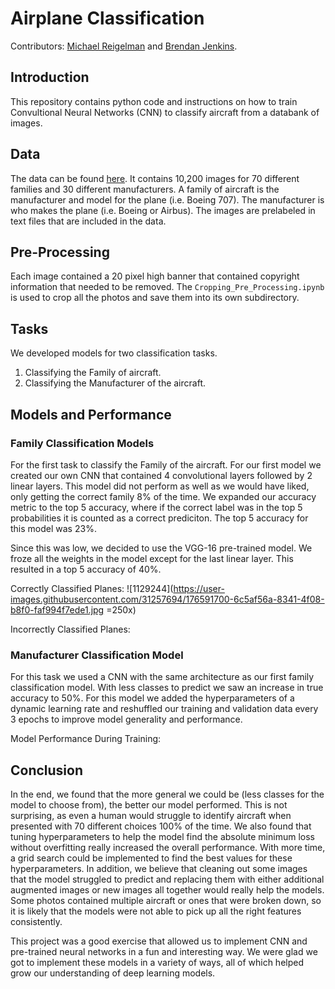 # Airplane Classification

Contributors: [Michael Reigelman](https://github.com/mtreigelman) and [Brendan Jenkins](https://github.com/BrendanJenkins).

## Introduction

This repository contains python code and instructions on how to train Convultional Neural Networks (CNN) to classify aircraft from a databank of images.

## Data

The data can be found [here](https://paperswithcode.com/dataset/fgvc-aircraft-1). It contains 10,200 images for 70 different families and 30 different manufacturers. A family of aircraft is the manufacturer and model for the plane (i.e. Boeing 707). The manufacturer is who makes the plane (i.e. Boeing or Airbus). The images are prelabeled in text files that are included in the data.

## Pre-Processing

Each image contained a 20 pixel high banner that contained copyright information that needed to be removed. The `Cropping_Pre_Processing.ipynb` is used to crop all the photos and save them into its own subdirectory.

## Tasks

We developed models for two classification tasks.

  1. Classifying the Family of aircraft.
  2. Classifying the Manufacturer of the aircraft.

## Models and Performance

### Family Classification Models

For the first task to classify the Family of the aircraft. For our first model we created our own CNN that contained 4 convolutional layers followed by 2 linear layers. This model did not perform as well as we would have liked, only getting the correct family 8% of the time. We expanded our accuracy metric to the top 5 accuracy, where if the correct label was in the top 5 probabilities it is counted as a correct prediciton. The top 5 accuracy for this model was 23%.

Since this was low, we decided to use the VGG-16 pre-trained model. We froze all the weights in the model except for the last linear layer. This resulted in a top 5 accuracy of 40%.

Correctly Classified Planes: ![1129244](https://user-images.githubusercontent.com/31257694/176591700-6c5af56a-8341-4f08-b8f0-faf994f7ede1.jpg =250x)


Incorrectly Classified Planes:

### Manufacturer Classification Model

For this task we used a CNN with the same architecture as our first family classification model. With less classes to predict we saw an increase in true accuracy to 50%. For this model we added the hyperparameters of a dynamic learning rate and reshuffled our training and validation data every 3 epochs to improve model generality and performance.

Model Performance During Training:

## Conclusion

In the end, we found that the more general we could be (less classes for the model to choose from), the better our model performed. This is not surprising, as even a human would struggle to identify aircraft when presented with 70 different choices 100% of the time. We also found that tuning hyperparameters to help the model find the absolute minimum loss without overfitting really increased the overall performance. With more time, a grid search could be implemented to find the best values for these hyperparameters. In addition, we believe that cleaning out some images that the model struggled to predict and replacing them with either additional augmented images or new images all together would really help the models. Some photos contained multiple aircraft or ones that were broken down, so it is likely that the models were not able to pick up all the right features consistently.

This project was a good exercise that allowed us to implement CNN and pre-trained neural networks in a fun and interesting way. We were glad we got to implement these models in a variety of ways, all of which helped grow our understanding of deep learning models.
